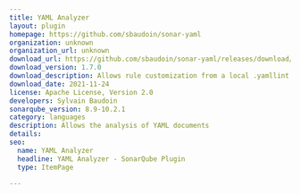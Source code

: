 ```yaml
---
title: YAML Analyzer
layout: plugin
homepage: https://github.com/sbaudoin/sonar-yaml
organization: unknown
organization_url: unknown
download_url: https://github.com/sbaudoin/sonar-yaml/releases/download/v1.7.0/sonar-yaml-plugin-1.7.0.jar
download_version: 1.7.0
download_description: Allows rule customization from a local .yamllint file and fixes some documentation inconsistencies
download_date: 2021-11-24
license: Apache License, Version 2.0
developers: Sylvain Baudoin
sonarqube_version: 8.9-10.2.1
category: languages
description: Allows the analysis of YAML documents
details: 
seo:
  name: YAML Analyzer
  headline: YAML Analyzer - SonarQube Plugin
  type: ItemPage

---
```

